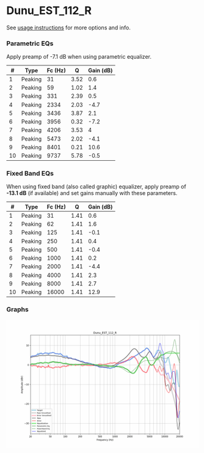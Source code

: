 # Dunu_EST_112_R
See [usage instructions](https://github.com/jaakkopasanen/AutoEq#usage) for more options and info.

### Parametric EQs
Apply preamp of -7.1 dB when using parametric equalizer.

|   # | Type    |   Fc (Hz) |    Q |   Gain (dB) |
|-----|---------|-----------|------|-------------|
|   1 | Peaking |        31 | 3.52 |         0.6 |
|   2 | Peaking |        59 | 1.02 |         1.4 |
|   3 | Peaking |       331 | 2.39 |         0.5 |
|   4 | Peaking |      2334 | 2.03 |        -4.7 |
|   5 | Peaking |      3436 | 3.87 |         2.1 |
|   6 | Peaking |      3956 | 0.32 |        -7.2 |
|   7 | Peaking |      4206 | 3.53 |         4   |
|   8 | Peaking |      5473 | 2.02 |        -4.1 |
|   9 | Peaking |      8401 | 0.21 |        10.6 |
|  10 | Peaking |      9737 | 5.78 |        -0.5 |

### Fixed Band EQs
When using fixed band (also called graphic) equalizer, apply preamp of **-13.1 dB** (if available) and set gains manually with these parameters.

|   # | Type    |   Fc (Hz) |    Q |   Gain (dB) |
|-----|---------|-----------|------|-------------|
|   1 | Peaking |        31 | 1.41 |         0.6 |
|   2 | Peaking |        62 | 1.41 |         1.6 |
|   3 | Peaking |       125 | 1.41 |        -0.1 |
|   4 | Peaking |       250 | 1.41 |         0.4 |
|   5 | Peaking |       500 | 1.41 |        -0.4 |
|   6 | Peaking |      1000 | 1.41 |         0.2 |
|   7 | Peaking |      2000 | 1.41 |        -4.4 |
|   8 | Peaking |      4000 | 1.41 |         2.3 |
|   9 | Peaking |      8000 | 1.41 |         2.7 |
|  10 | Peaking |     16000 | 1.41 |        12.9 |

### Graphs
![](./Dunu_EST_112_R.png)
